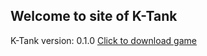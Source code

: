 ## Welcome to site of K-Tank

K-Tank version: 0.1.0
[Click to download game](https://kirill-blip.github.io/K-Tank/download/K-Tank0.1.0.zip)